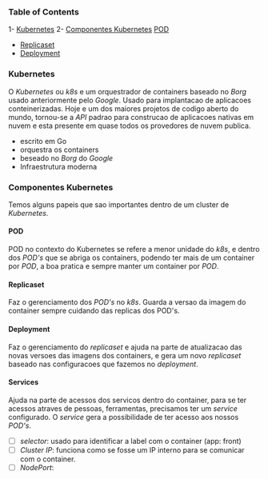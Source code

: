 ### Table of Contents
1-  [Kubernetes](#kubernetes)
2-  [Componentes Kubernetes](#componentes-kubernetes)
    [POD](#pod)
  - [Replicaset](#replicaset)
  - [Deployment](#deployment)

### Kubernetes
O *Kubernetes* ou *k8s* e um orquestrador de containers baseado no *Borg* usado anteriormente pelo *Google*. Usado para implantacao de aplicacoes conteinerizadas. Hoje e um dos maiores projetos de codigo aberto do mundo, tornou-se a *API* padrao para construcao de aplicacoes nativas em nuvem e esta presente em quase todos os provedores de nuvem publica.

- escrito em Go
- orquestra os containers
- beseado no *Borg* do *Google*
- Infraestrutura moderna

### Componentes Kubernetes
Temos alguns papeis que sao importantes dentro de um cluster de *Kubernetes*.

#### POD
POD no contexto do Kubernetes se refere a menor unidade do *k8s*, e dentro dos *POD's* que se abriga os containers, podendo ter mais de um container por *POD*, a boa pratica e sempre manter um container por *POD*.

#### Replicaset
Faz o gerenciamento dos *POD's* no *k8s*. Guarda a versao da imagem do container sempre cuidando das replicas dos POD's.

#### Deployment
Faz o gerenciamento do *replicaset* e ajuda na parte de atualizacao das novas versoes das imagens dos containers, e gera um novo *replicaset* baseado nas configuracoes que fazemos no *deployment*.

#### Services
Ajuda na parte de acessos dos servicos dentro do container, para se ter acessos atraves de pessoas, ferramentas, precisamos ter um *service* configurado. O *service* gera a possibilidade de ter acesso aos nossos *POD's*.

- [ ] *selector*: usado para identificar a label com o container (app: front)
- [ ] *Cluster IP*: funciona como se fosse um IP interno para se comunicar com o container.
- [ ] *NodePort*:  
